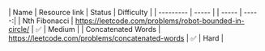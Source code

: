 ﻿| Name      | Resource link | Status | Difficulty |
| --------- | ----- | | ----- | -----:|
| Nth Fibonacci | https://leetcode.com/problems/robot-bounded-in-circle/ | :white_check_mark: | Medium |
| Concatenated Words | https://leetcode.com/problems/concatenated-words | :white_check_mark: | Hard |